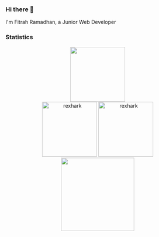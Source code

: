 ### Hi there 👋
I'm Fitrah Ramadhan, a Junior Web Developer

### Statistics
<div align="center">
<!--   <img src="https://komarev.com/ghpvc/?username=rexhark&color=lightgrey&style=flat-square" /> -->
  <div>
    <img height="150" src="https://github-readme-streak-stats.herokuapp.com/?user=rexhark&theme=transparent" />
  <div>
  <div>
    <img height="150" src="https://github-readme-stats.vercel.app/api?username=rexhark&hide=stars&layout=compact&theme=transparent&show_icons=true" alt="rexhark" />
    <img height="150" src="https://github-readme-stats.vercel.app/api/top-langs?username=rexhark&show_icons=true&layout=compact&theme=transparent" alt="rexhark" />
  </div>
  <div>
    <img height="200" src="https://github-readme-stats.vercel.app/api/wakatime?username=rexhark&layout=compactk&theme=transparent&langs_count=5" />
  </div>
</div>



<!--
**Rexhark/Rexhark** is a ✨ _special_ ✨ repository because its `README.md` (this file) appears on your GitHub profile.
  <img height="137.5" src="https://github-readme-stats.vercel.app/api/wakatime?username=rexhark&layout=compact&theme=transparent" alt="rexhark" />  
Here are some ideas to get you started:

- 🔭 I’m currently working on ...
- 🌱 I’m currently learning ...
- 👯 I’m looking to collaborate on ...
- 🤔 I’m looking for help with ...
- 💬 Ask me about ...
- 📫 How to reach me: ...
- 😄 Pronouns: ...
- ⚡ Fun fact: ...
-->
